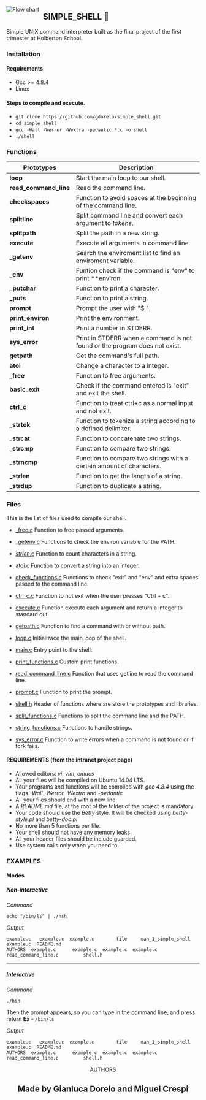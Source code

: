 <p align="center">
   <img src="https://www.holbertonschool.com/holberton-logo.png"(https://encrypted-tbn0.gstatic.com/images?q=tbn%3AANd9GcTLtL_ToHLEo_BWFxD-yf32Ux3zfsH_NPc8Qw&usqp=CAU)
     alt="Flow chart"
     style="float: left; margin-right: 10px;">
</p>

## SIMPLE_SHELL 🐚
Simple UNIX command interpreter built as the final project of the first trimester at Holberton School.

### Installation

#### Requirements
 - Gcc >= 4.8.4
 - Linux

#### Steps to compile and execute.
 - `git clone https://github.com/gdorelo/simple_shell.git`
 - `cd simple_shell`
 - `gcc -Wall -Werror -Wextra -pedantic *.c -o shell`
 - `./shell`


### Functions
Prototypes | Description
----------- | -------------
**loop** | Start the main loop to our shell.
**read_command_line** | Read the command line.
**checkspaces** | Function to avoid spaces at the beginning of the command line.
**splitline** | Split command line and convert each argument to *tokens*.
**splitpath** | Split the path in a new string.
**execute** | Execute all arguments in command line.
**_getenv** | Search the enviroment list to find an enviroment variable.
**_env** | Funtion check if the command is "env" to print **environ.
**_putchar** | Function to print a character.
**_puts** | Function to print a string.
**prompt** | Prompt the user with "$ ".
**print_environ** | Print the environment.
**print_int** | Print a number in STDERR.
**sys_error** | Print in STDERR when a command is not found or the program does not exist.
**getpath** | Get the command's full path.
**atoi** | Change a character to a integer.
**_free** | Function to free arguments.
**basic_exit** | Check if the command entered is "exit" and exit the shell.
**ctrl_c** | Function to treat ctrl+c as a normal input and not exit.
**_strtok** | Function to tokenize a string according to a defined delimiter.
**_strcat** | Function to concatenate two strings.
**_strcmp** | Function to compare two strings.
**_strncmp** | Function to compare two strings with a certain amount of characters.
**_strlen** | Function to get the length of a string.
**_strdup** | Function to duplicate a string.

### Files
This is the list of files used to compile our shell.

* [_free.c](https://github.com/gdorelo/simple_shell/blob/master/_free.c)
Function to free passed arguments.

* [_getenv.c](https://github.com/gdorelo/simple_shell/blob/master/_getenv.c)
Functions to check the environ variable for the PATH.

* [_strlen_.c](https://github.com/gdorelo/simple_shell/blob/master/_strlen_.c)
Function to count characters in a string.

* [atoi.c](https://github.com/gdorelo/simple_shell/blob/master/_free.c)
Function to convert a string into an integer.

* [check_functions.c](https://github.com/gdorelo/simple_shell/blob/master/check_functions.c)
Functions to check "exit" and "env" and extra spaces passed to the command line.

* [ctrl_c.c](https://github.com/gdorelo/simple_shell/blob/master/ctrl_c.c)
Function to not exit when the user presses "Ctrl + c".

* [execute.c](https://github.com/gdorelo/simple_shell/blob/master/execute.c)
Function execute each argument and return a integer to standard out.

* [getpath.c](https://github.com/gdorelo/simple_shell/blob/master/getpath.c)
Function to find a command with or without path.

* [loop.c](https://github.com/gdorelo/simple_shell/blob/master/loop.c)
Initializace the main loop of the shell.

* [main.c](https://github.com/gdorelo/simple_shell/blob/master/main.c)
Entry point to the shell.

* [print_functions.c](https://github.com/gdorelo/simple_shell/blob/master/print_functions.c)
Custom print functions.

* [read_command_line.c](https://github.com/gdorelo/simple_shell/blob/master/read_command_line.c)
Function that uses getline to read the command line.

* [prompt.c](https://github.com/gdorelo/simple_shell/blob/master/prompt.c)
Function to print the prompt.

* [shell.h](https://github.com/gdorelo/simple_shell/blob/master/shell.h)
Header of functions where are store the prototypes and libraries.

* [split_functions.c](https://github.com/gdorelo/simple_shell/blob/master/split_functions.c)
Functions to split the command line and the PATH.

* [string_functions.c](https://github.com/gdorelo/simple_shell/blob/master/string_functions.c)
Functions to handle strings.

* [sys_error.c](https://github.com/gdorelo/simple_shell/blob/master/sys_error.c)
Function to write errors when a command is not found or if fork fails.

#### REQUIREMENTS (from the intranet project page)

* Allowed editors: *vi*, *vim*, *emacs*
* All your files will be compiled on Ubuntu 14.04 LTS.
* Your programs and functions will be compiled with *gcc 4.8.4* using the flags *-Wall -Werror -Wextra* and *-pedantic*
* All your files should end with a new line
* A *README.md* file, at the root of the folder of the project is mandatory
* Your code should use the *Betty* style. It will be checked using *betty-style.pl* and *betty-doc.pl*
* No more than 5 functions per file.
* Your shell should not have any memory leaks.
* All your header files should be include guarded.
* Use system calls only when you need to.


### EXAMPLES
#### Modes

##### Non-interactive
*Command*
```
echo "/bin/ls" | ./hsh
```
*Output*
```
example.c   example.c  example.c        file     man_1_simple_shell  example.c  README.md 
AUTHORS  example.c      example.c  example.c  example.c      read_command_line.c         shell.h 
```
<hr>

##### Interactive
*Command*
```
./hsh
```
Then the prompt appears, so you can type in the command line, and press return
**Ex** - `/bin/ls`

*Output*
```
example.c   example.c  example.c        file     man_1_simple_shell  example.c  README.md 
AUTHORS  example.c      example.c  example.c  example.c      read_command_line.c         shell.h  
```



<p align="center"> AUTHORS </p>
<p align="center">
    <h2 align="center">Made by Gianluca Dorelo and Miguel Crespi</h2>
